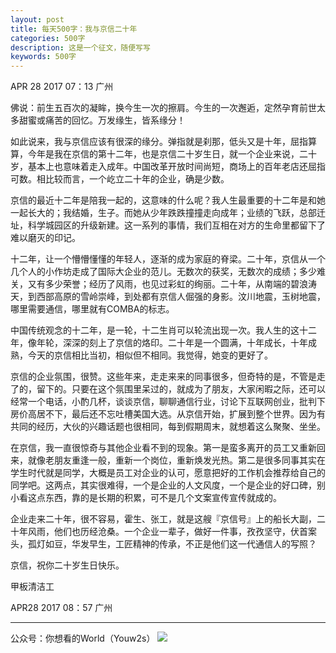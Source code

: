 ```yaml
---
layout: post
title: 每天500字：我与京信二十年
categories: 500字
description: 这是一个征文，随便写写
keywords: 500字
---
```


APR 28 2017  07：13 广州

佛说：前生五百次的凝眸，换今生一次的擦肩。今生的一次邂逅，定然孕育前世太多甜蜜或痛苦的回忆。万发缘生，皆系缘分！

如此说来，我与京信应该有很深的缘分。弹指就是刹那，低头又是十年，屈指算算，今年是我在京信的第十二年，也是京信二十岁生日，就一个企业来说，二十岁，基本上也意味着走入成年。中国改革开放时间尚短，商场上的百年老店还屈指可数。相比较而言，一个屹立二十年的企业，确是少数。

京信的最近十二年是陪我一起的，这意味的什么呢？我人生最重要的十二年是和她一起长大的；我结婚，生子。而她从少年跌跌撞撞走向成年；业绩的飞跃，总部迁址，科学城园区的升级新建。这一系列的事情，我们互相在对方的生命里都留下了难以磨灭的印记。

十二年，让一个懵懵懂懂的年轻人，逐渐的成为家庭的脊梁。二十年，京信从一个几个人的小作坊走成了国际大企业的范儿。无数次的获奖，无数次的成绩；多少难关，又有多少荣誉；经历了风雨，也见过彩虹的绚丽。二十年，从南端的碧浪涛天，到西部高原的雪岭崇峰，到处都有京信人倔强的身影。汶川地震，玉树地震，哪里需要通信，哪里就有COMBA的标志。

中国传统观念的十二年，是一轮，十二生肖可以轮流出现一次。我人生的这十二年，像年轮，深深的刻上了京信的烙印。二十年是一个圆满，十年成长，十年成熟，今天的京信相比当初，相似但不相同。我觉得，她变的更好了。

京信的企业氛围，很赞。这些年来，走走来来的同事很多，但奇特的是，不管是走了的，留下的。只要在这个氛围里呆过的，就成为了朋友，大家闲暇之际，还可以经常一个电话，小酌几杯，谈谈京信，聊聊通信行业，讨论下互联网创业，批判下房价高居不下，最后还不忘吐槽美国大选。从京信开始，扩展到整个世界。因为有共同的经历，大伙的兴趣话题也很相同，每到假期周末，就想着这么聚聚、坐坐。

在京信，我一直很惊奇与其他企业看不到的现象。第一是蛮多离开的员工又重新回来，就像老朋友重逢一般，重新一个岗位，重新焕发光热。第二是很多同事其实在学生时代就是同学，大概是员工对企业的认可，愿意把好的工作机会推荐给自己的同学吧。这两点，其实很难得，一个是企业的人文风度，一个是企业的好口碑，别小看这点东西，靠的是长期的积累，可不是几个文案宣传宣传就成的。

企业走来二十年，很不容易，霍生、张工，就是这艘『京信号』上的船长大副，二十年风雨，他们也历经沧桑。一个企业一辈子，做好一件事，孜孜坚守，伏首案头，孤灯如豆，华发早生，工匠精神的传承，不正是他们这一代通信人的写照？

京信，祝你二十岁生日快乐。

  甲板清洁工


APR28 2017  08：57 广州

---- 
公众号：你想看的World（Youw2s）
![][image-1]

[image-1]:	http://upload-images.jianshu.io/upload_images/3342594-dca1f89eba3e50ca.jpg?imageMogr2/auto-orient/strip%7CimageView2/2/w/1240